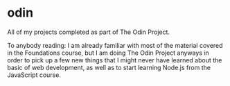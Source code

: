 # odin
All of my projects completed as part of The Odin Project.

To anybody reading: I am already familiar with most of the material covered in the Foundations course, but I am doing The Odin Project anyways in order to pick up a few new things that I might never have learned about the basic of web development, as well as to start learning Node.js from the JavaScript course.
